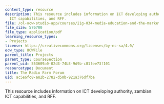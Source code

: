 ```yaml
---
content_type: resource
description: This resource includes information on ICT developing authority, zambian
  ICT capabilities, and RFF.
file: /ol-ocw-studio-app/courses/21g-034-media-education-and-the-marketplace-fall-2005/ac5e6fc8a82b2782d50b921a376df7ba_MIT21G_034F05_ictandzambia.pdf
file_size: 576700
file_type: application/pdf
learning_resource_types:
- Projects
license: https://creativecommons.org/licenses/by-nc-sa/4.0/
ocw_type: OCWFile
parent_title: Projects
parent_type: CourseSection
parent_uid: 553609a0-02d3-74b3-9d9b-c01fee73f101
resourcetype: Document
title: The Radio Farm Forum
uid: ac5e6fc8-a82b-2782-d50b-921a376df7ba
---
```

This resource includes information on ICT developing authority, zambian ICT capabilities, and RFF.